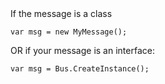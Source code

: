 <!--
title: "How to Instantiate a Message?"
tags: ""
summary: ""
-->

<div class="brush:csharp;"> If the message is a class


    var msg = new MyMessage();

OR if your message is an interface:

    var msg = Bus.CreateInstance();



